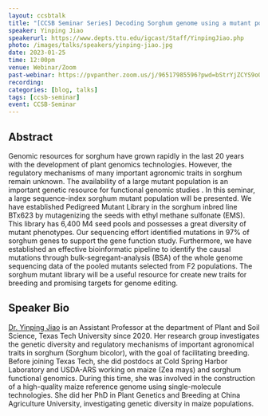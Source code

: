 ```yaml
---
layout: ccsbtalk
title: "[CCSB Seminar Series] Decoding Sorghum genome using a mutant population"
speaker: Yinping Jiao
speakerurl: https://www.depts.ttu.edu/igcast/Staff/YinpingJiao.php
photo: /images/talks/speakers/yinping-jiao.jpg
date: 2023-01-25
time: 12:00pm
venue: Webinar/Zoom
past-webinar: https://pvpanther.zoom.us/j/96517985596?pwd=bStrYjZCYS9oQnVFZDRiTDB2ZjZsQT09&from=addon
recording:
categories: [blog, talks]
tags: [ccsb-seminar]
event: CCSB-Seminar
---
```



## Abstract

Genomic resources for sorghum have grown rapidly in the last 20 years with the development of plant genomics technologies. However, the regulatory mechanisms of many important agronomic traits in sorghum remain unknown. The availability of a large mutant population is an important genetic resource for functional genomic studies . In this seminar, a large sequence-index sorghum mutant population will be presented. We have established Pedigreed Mutant Library in the sorghum inbred line BTx623 by mutagenizing the seeds with ethyl methane sulfonate (EMS). This library has 6,400 M4 seed pools and possesses a great diversity of mutant phenotypes. Our sequencing effort identified mutations in 97% of sorghum genes to support the gene function study. Furthermore, we have established an effective bioinformatic pipeline to identify the causal mutations through bulk-segregant-analysis (BSA) of the whole genome sequencing data of the pooled mutants selected from F2 populations. The sorghum mutant library will be a useful resource for create new traits for breeding and promising targets for genome editing.




## Speaker Bio
[Dr. Yinping Jiao](https://www.depts.ttu.edu/igcast/Staff/YinpingJiao.php) is an Assistant Professor at the department of Plant and Soil Science, Texas Tech University since 2020. Her research group investigates the genetic diversity and regulatory mechanisms of important agronomical traits in sorghum (Sorghum bicolor), with the goal of facilitating breeding. Before joining Texas Tech, she did postdocs at Cold Spring Harbor Laboratory and USDA-ARS working on maize (Zea mays) and sorghum functional genomics. During this time, she was involved in the construction of a high-quality maize reference genome using single-molecule technologies. She did her PhD in Plant Genetics and Breeding at China Agriculture University, investigating genetic diversity in maize populations. 





